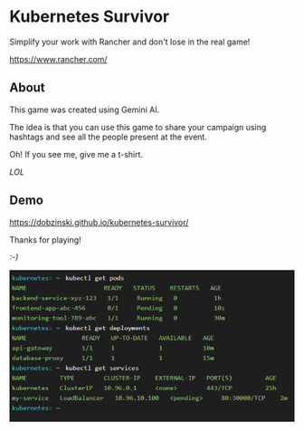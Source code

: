 # Kubernetes Survivor

Simplify your work with Rancher and don't lose in the real game!

https://www.rancher.com/

## About

This game was created using Gemini AI.

The idea is that you can use this game to share your campaign using hashtags and see all the people present at the event.

Oh! If you see me, give me a t-shirt.

_LOL_

## Demo
https://dobzinski.github.io/kubernetes-survivor/

Thanks for playing!

_:-)_

![Welcome](image.png)
